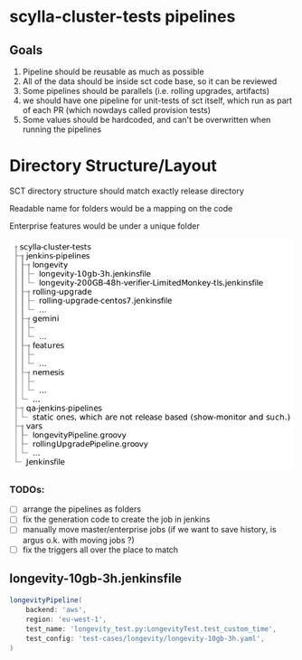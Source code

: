 # scylla-cluster-tests pipelines

## Goals
1. Pipeline should be reusable as much as possible
2. All of the data should be inside sct code base, so it can be reviewed
3. Some pipelines should be parallels (i.e. rolling upgrades, artifacts)
4. we should have one pipeline for unit-tests of sct itself, which run as part of each PR (which nowdays called provision tests)
5. Some values should be hardcoded, and can't be overwritten when running the pipelines

# Directory Structure/Layout

SCT directory structure should match exactly release directory

Readable name for folders would be a mapping on the code

Enterprise features would be under a unique folder

![Overview](./sct_pipelines.png?raw=true "Directory")

### TODOs:
- [ ] arrange the pipelines as folders
- [ ] fix the generation code to create the job in jenkins
- [ ] manually move master/enterprise jobs (if we want to save history, is argus o.k. with moving jobs ?)
- [ ] fix the triggers all over the place to match

## longevity-10gb-3h.jenkinsfile

```groovy
longevityPipeline(
    backend: 'aws',
    region: 'eu-west-1',
    test_name: 'longevity_test.py:LongevityTest.test_custom_time',
    test_config: 'test-cases/longevity/longevity-10gb-3h.yaml',
)
```

